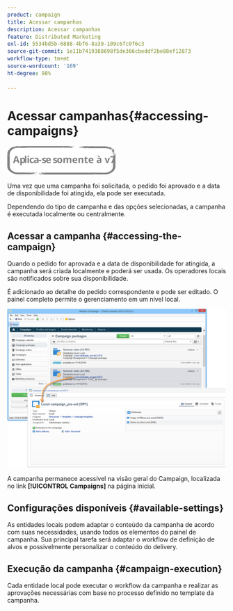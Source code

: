 ```yaml
---
product: campaign
title: Acessar campanhas
description: Acessar campanhas
feature: Distributed Marketing
exl-id: 5534bd5b-6888-4bf6-8a39-109c6fc0f6c3
source-git-commit: 1e11b7419388698f5de366cbeddf2be88ef12873
workflow-type: tm+mt
source-wordcount: '169'
ht-degree: 98%

---
```


# Acessar campanhas{#accessing-campaigns}

![](../../assets/v7-only.svg)

Uma vez que uma campanha foi solicitada, o pedido foi aprovado e a data de disponibilidade foi atingida, ela pode ser executada.

Dependendo do tipo de campanha e das opções selecionadas, a campanha é executada localmente ou centralmente.

## Acessar a campanha {#accessing-the-campaign}

Quando o pedido for aprovada e a data de disponibilidade for atingida, a campanha será criada localmente e poderá ser usada. Os operadores locais são notificados sobre sua disponibilidade.

É adicionado ao detalhe do pedido correspondente e pode ser editado. O painel completo permite o gerenciamento em um nível local.

![](assets/mkg_dist_local_op_edit_new_op1.png)

A campanha permanece acessível na visão geral do Campaign, localizada no link **[!UICONTROL Campaigns]** na página inicial.

## Configurações disponíveis {#available-settings}

As entidades locais podem adaptar o conteúdo da campanha de acordo com suas necessidades, usando todos os elementos do painel de campanha. Sua principal tarefa será adaptar o workflow de definição de alvos e possivelmente personalizar o conteúdo do delivery.

## Execução da campanha {#campaign-execution}

Cada entidade local pode executar o workflow da campanha e realizar as aprovações necessárias com base no processo definido no template da campanha.
